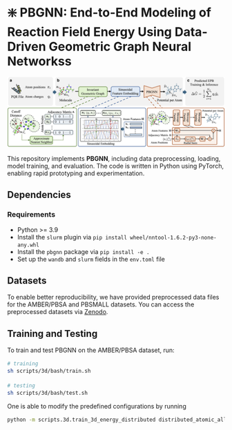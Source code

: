 # ❇️ PBGNN: End-to-End Modeling of Reaction Field Energy Using Data-Driven Geometric Graph Neural Networkss

![](assets/overview.jpg)

This repository implements **PBGNN**, including data preprocessing, loading, model training, and evaluation. The code is written in Python using PyTorch, enabling rapid prototyping and experimentation.


## Dependencies

### Requirements

- Python >= 3.9
- Install the `slurm` plugin via `pip install wheel/nntool-1.6.2-py3-none-any.whl`
- Install the `pbgnn` package via `pip install -e .`
- Set up the `wandb` and `slurm` fields in the `env.toml` file

## Datasets

To enable better reproducibility, we have provided preprocessed data files for the AMBER/PBSA and PBSMALL datasets. You can access the preprocessed datasets via [Zenodo](https://doi.org/10.5281/zenodo.15867553).

## Training and Testing

To train and test PBGNN on the AMBER/PBSA dataset, run:

```bash
# training
sh scripts/3d/bash/train.sh

# testing
sh scripts/3d/bash/test.sh
```
One is able to modify the predefined configurations by running

```bash
python -m scripts.3d.train_3d_energy_distributed distributed_atomic_all_atoms_grid35_all_in_one_with_lset_fully_coverage_medium_dataloader -h
```
